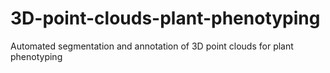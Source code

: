 # 3D-point-clouds-plant-phenotyping
Automated segmentation and annotation of 3D point clouds for plant phenotyping
